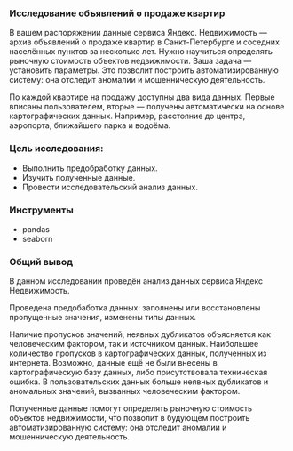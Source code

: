 ### Исследование объявлений о продаже квартир
В вашем распоряжении данные сервиса Яндекс. Недвижимость — архив объявлений о продаже квартир в Санкт-Петербурге и соседних населённых пунктов за несколько лет. Нужно научиться определять рыночную стоимость объектов недвижимости. Ваша задача — установить параметры. Это позволит построить автоматизированную систему: она отследит аномалии и мошенническую деятельность.

По каждой квартире на продажу доступны два вида данных. Первые вписаны пользователем, вторые — получены автоматически на основе картографических данных. Например, расстояние до центра, аэропорта, ближайшего парка и водоёма.

### Цель исследования:

* Выполнить предобработку данных.
* Изучить полученные данные.
* Провести исследовательский анализ данных.

### Инструменты
* pandas
* seaborn

### Общий вывод
В данном исследовании проведён анализ данных сервиса Яндекс Недвижимость.

Проведена предобаботка данных: заполнены или восстановлены пропущенные значения, изменены типы данных.

Наличие пропусков значений, неявных дубликатов объясняется как человеческим фактором, так и источником данных. Наибольшее количество пропусков в картографических данных, полученных из интернета. Возможно, данные ещё не были внесены в картографическую базу данных, либо присутствовала техническая ошибка. В пользовательских данных больше неявных дубликатов и аномальных значений, вызванных человеческим фактором.

Полученные данные помогут определять рыночную стоимость объектов недвижимости, что позволит в будующем построить автоматизированную систему: она отследит аномалии и мошенническую деятельность.
